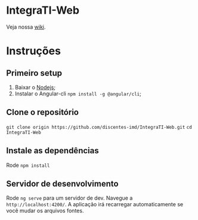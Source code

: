 
# IntegraTI-Web
Veja nossa [wiki](https://github.com/bti-imd/IntegraTI-Web/wiki).

# Instruções 
## Primeiro setup 
1. Baixar o [Nodejs](https://nodejs.org/en/);
2. Instalar o Angular-cli `npm install -g @angular/cli`;

## Clone o repositório
`git clone origin https://github.com/discentes-imd/IntegraTI-Web.git`
`cd IntegraTI-Web`

## Instale as dependências
Rode `npm install` 

## Servidor de desenvolvimento

Rode `ng serve` para um servidor de dev. Navegue a `http://localhost:4200/`. A aplicação irá recarregar automaticamente se você mudar os arquivos fontes. 

